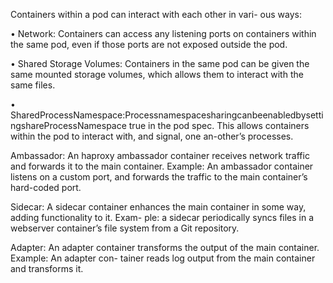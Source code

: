 Containers within a pod can interact with each other in vari- ous ways:

• Network: Containers can access any listening ports on containers within the same pod, even if those ports are not exposed outside the pod.

• Shared Storage Volumes: Containers in the same pod can be given the same mounted storage volumes, which allows them to interact with the same files.

• SharedProcessNamespace:ProcessnamespacesharingcanbeenabledbysettingshareProcessNamespace true in the pod spec. This allows containers within the pod to interact with, and signal, one an-other’s processes.



Ambassador: An haproxy ambassador container receives network traffic and forwards it to the main container. Example: An ambassador container listens on a custom port, and forwards the traffic to the main container’s hard-coded port.

Sidecar: A sidecar container enhances the main container in some way, adding functionality to it. Exam- ple: a sidecar periodically syncs files in a webserver container’s file system from a Git repository.

Adapter: An adapter container transforms the output of the main container. Example: An adapter con- tainer reads log output from the main container and transforms it.
